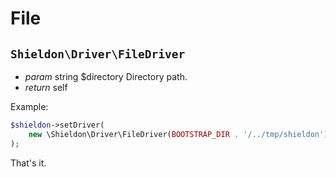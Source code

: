 # File

## `Shieldon\Driver\FileDriver`

- *param* string $directory Directory path.
- *return* self

Example:

```php
$shieldon->setDriver(
    new \Shieldon\Driver\FileDriver(BOOTSTRAP_DIR . '/../tmp/shieldon')
);
```

That's it.